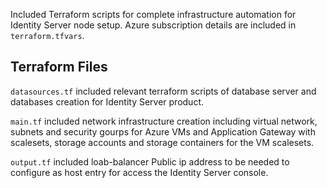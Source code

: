 Included Terraform scripts for complete infrastructure automation for Identity Server node setup. Azure subscription details are included in `terraform.tfvars`. 

Terraform Files
----------------

`datasources.tf`
    included relevant terraform scripts of database server and databases creation for Identity Server product.

`main.tf`
    included network infrastructure creation including virtual network, subnets and security gourps for Azure VMs and Application Gateway with scalesets, storage accounts and storage containers for the VM scalesets.

`output.tf`
    included loab-balancer Public ip address to be needed to configure as host entry for access the Identity Server console.


